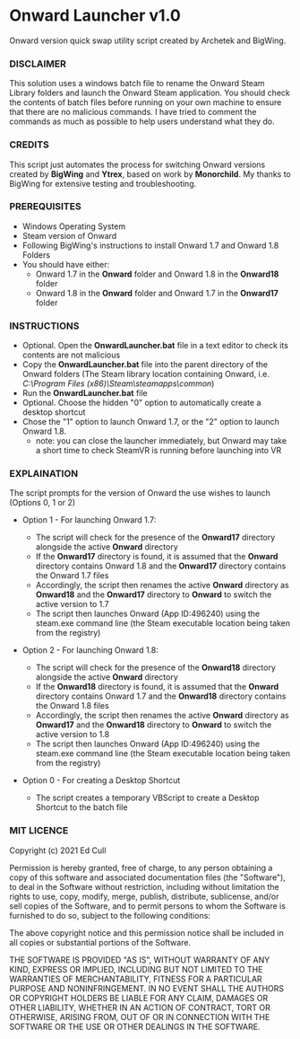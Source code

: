 # Onward Launcher v1.0
Onward version quick swap utility script created by Archetek and BigWing.

### DISCLAIMER
This solution uses a windows batch file to rename the Onward Steam Library folders and launch the Onward Steam application. You should check the contents of batch files before running on your own machine to ensure that there are no malicious commands. I have tried to comment the commands as much as possible to help users understand what they do.

### CREDITS
This script just automates the process for switching Onward versions created by **BigWing** and **Ytrex**, based on work by **Monorchild**. My thanks to BigWing for extensive testing and troubleshooting.

### PREREQUISITES

- Windows Operating System
- Steam version of Onward
- Following BigWing's instructions to install Onward 1.7 and Onward 1.8 Folders
- You should have either:
  - Onward 1.7 in the **Onward** folder and Onward 1.8 in the **Onward18** folder
  - Onward 1.8 in the **Onward** folder and Onward 1.7 in the **Onward17** folder

### INSTRUCTIONS

- Optional. Open the **OnwardLauncher.bat** file in a text editor to check its contents are not malicious
- Copy the **OnwardLauncher.bat** file into the parent directory of the Onward folders (The Steam library location containing Onward, i.e. *C:\Program Files (x86)\Steam\steamapps\common*)
- Run the **OnwardLauncher.bat** file
- Optional. Choose the hidden "0" option to automatically create a desktop shortcut
- Chose the "1" option to launch Onward 1.7, or the "2" option to launch Onward 1.8.
  - note: you can close the launcher immediately, but Onward may take a short time to check SteamVR is running before launching into VR

### EXPLAINATION

The script prompts for the version of Onward the use wishes to launch (Options 0, 1 or 2)

- Option 1 - For launching Onward 1.7:
  - The script will check for the presence of the **Onward17** directory alongside the active **Onward** directory
  - If the **Onward17** directory is found, it is assumed that the **Onward** directory contains Onward 1.8 and the **Onward17** directory contains the Onward 1.7 files
  - Accordingly, the script then renames the active **Onward** directory as **Onward18** and the **Onward17** directory to **Onward** to switch the active version to 1.7
  - The script then launches Onward (App ID:496240) using the steam.exe command line (the Steam executable location being taken from the registry)
  
- Option 2 - For launching Onward 1.8:
  - The script will check for the presence of the **Onward18** directory alongside the active **Onward** directory
  - If the **Onward18** directory is found, it is assumed that the **Onward** directory contains Onward 1.7 and the **Onward18** directory contains the Onward 1.8 files
  - Accordingly, the script then renames the active **Onward** directory as **Onward17** and the **Onward18** directory to **Onward** to switch the active version to 1.8
  - The script then launches Onward (App ID:496240) using the steam.exe command line (the Steam executable location being taken from the registry)

- Option 0 - For creating a Desktop Shortcut
  - The script creates a temporary VBScript to create a Desktop Shortcut to the batch file
	
### MIT LICENCE

Copyright (c) 2021 Ed Cull

Permission is hereby granted, free of charge, to any person obtaining a copy
of this software and associated documentation files (the "Software"), to deal
in the Software without restriction, including without limitation the rights
to use, copy, modify, merge, publish, distribute, sublicense, and/or sell
copies of the Software, and to permit persons to whom the Software is
furnished to do so, subject to the following conditions:

The above copyright notice and this permission notice shall be included in all
copies or substantial portions of the Software.

THE SOFTWARE IS PROVIDED "AS IS", WITHOUT WARRANTY OF ANY KIND, EXPRESS OR
IMPLIED, INCLUDING BUT NOT LIMITED TO THE WARRANTIES OF MERCHANTABILITY,
FITNESS FOR A PARTICULAR PURPOSE AND NONINFRINGEMENT. IN NO EVENT SHALL THE
AUTHORS OR COPYRIGHT HOLDERS BE LIABLE FOR ANY CLAIM, DAMAGES OR OTHER
LIABILITY, WHETHER IN AN ACTION OF CONTRACT, TORT OR OTHERWISE, ARISING FROM,
OUT OF OR IN CONNECTION WITH THE SOFTWARE OR THE USE OR OTHER DEALINGS IN THE
SOFTWARE.
